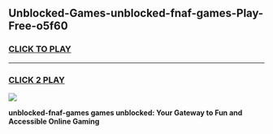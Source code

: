 
## Unblocked-Games-unblocked-fnaf-games-Play-Free-o5f60
<h3>
<a href="https://premium76.site?title=unblocked-fnaf-games&ref=18A">CLICK TO PLAY</a></h3>
<hr>

<h3>
<a href="https://premium76.site?title=unblocked-fnaf-games&ref=18A">CLICK 2 PLAY</a>
  
</h3>

<a href="https://premium76.site?title=unblocked-fnaf-games&ref=18A"><img src="https://clearcache.store/games.png"></a>


**unblocked-fnaf-games games unblocked: Your Gateway to Fun and Accessible Online Gaming**
